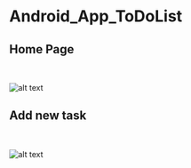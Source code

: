 # Android_App_ToDoList

## Home Page 
<br>

![alt text](https://user-images.githubusercontent.com/3675893/29759841-15f41412-8b8d-11e7-88fe-a6c5b3ae7af4.png)

##
## Add new task
<br>

![alt text](https://user-images.githubusercontent.com/3675893/29759895-8e60ca1c-8b8d-11e7-8484-3da64854ec1c.png) 
